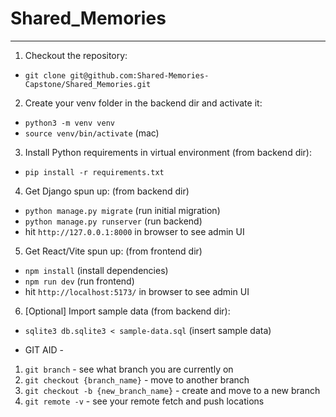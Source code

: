 # Shared_Memories
---
1. Checkout the repository:
  - `git clone git@github.com:Shared-Memories-Capstone/Shared_Memories.git`

2. Create your venv folder in the backend dir and activate it:
  - `python3 -m venv venv`
  - `source venv/bin/activate` (mac)

3. Install Python requirements in virtual environment (from backend dir):
  - `pip install -r requirements.txt`

4. Get Django spun up: (from backend dir)
  - `python manage.py migrate` (run initial migration)
  - `python manage.py runserver` (run backend)
  - hit `http://127.0.0.1:8000` in browser to see admin UI

5. Get React/Vite spun up: (from frontend dir)
  - `npm install` (install dependencies)
  - `npm run dev` (run frontend)
  - hit `http://localhost:5173/` in browser to see admin UI

6. [Optional] Import sample data (from backend dir):
  - `sqlite3 db.sqlite3 < sample-data.sql` (insert sample data)

- GIT AID -
1. `git branch` - see what branch you are currently on
2. `git checkout {branch_name}` - move to another branch
3. `git checkout -b {new_branch_name}` - create and move to a new branch
4. `git remote -v` - see your remote fetch and push locations
